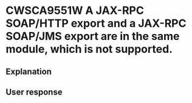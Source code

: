 # CWSCA9551W A JAX-RPC SOAP/HTTP export and a JAX-RPC SOAP/JMS export are in the same module, which is not supported.

## Explanation

## User response